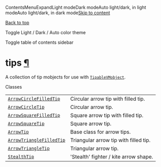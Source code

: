 ContentsMenuExpandLight modeDark modeAuto light/dark, in light modeAuto light/dark, in dark mode[Skip to content](https://docs.manim.community/en/stable/reference/manim.mobject.geometry.tips.html#furo-main-content)

[Back to top](https://docs.manim.community/en/stable/reference/manim.mobject.geometry.tips.html#)

Toggle Light / Dark / Auto color theme

Toggle table of contents sidebar

# tips [¶](https://docs.manim.community/en/stable/reference/manim.mobject.geometry.tips.html\#module-manim.mobject.geometry.tips "Link to this heading")

A collection of tip mobjects for use with [`TipableVMobject`](https://docs.manim.community/en/stable/reference/manim.mobject.geometry.arc.TipableVMobject.html#manim.mobject.geometry.arc.TipableVMobject "manim.mobject.geometry.arc.TipableVMobject").

Classes

|     |     |
| --- | --- |
| [`ArrowCircleFilledTip`](https://docs.manim.community/en/stable/reference/manim.mobject.geometry.tips.ArrowCircleFilledTip.html#manim.mobject.geometry.tips.ArrowCircleFilledTip "manim.mobject.geometry.tips.ArrowCircleFilledTip") | Circular arrow tip with filled tip. |
| [`ArrowCircleTip`](https://docs.manim.community/en/stable/reference/manim.mobject.geometry.tips.ArrowCircleTip.html#manim.mobject.geometry.tips.ArrowCircleTip "manim.mobject.geometry.tips.ArrowCircleTip") | Circular arrow tip. |
| [`ArrowSquareFilledTip`](https://docs.manim.community/en/stable/reference/manim.mobject.geometry.tips.ArrowSquareFilledTip.html#manim.mobject.geometry.tips.ArrowSquareFilledTip "manim.mobject.geometry.tips.ArrowSquareFilledTip") | Square arrow tip with filled tip. |
| [`ArrowSquareTip`](https://docs.manim.community/en/stable/reference/manim.mobject.geometry.tips.ArrowSquareTip.html#manim.mobject.geometry.tips.ArrowSquareTip "manim.mobject.geometry.tips.ArrowSquareTip") | Square arrow tip. |
| [`ArrowTip`](https://docs.manim.community/en/stable/reference/manim.mobject.geometry.tips.ArrowTip.html#manim.mobject.geometry.tips.ArrowTip "manim.mobject.geometry.tips.ArrowTip") | Base class for arrow tips. |
| [`ArrowTriangleFilledTip`](https://docs.manim.community/en/stable/reference/manim.mobject.geometry.tips.ArrowTriangleFilledTip.html#manim.mobject.geometry.tips.ArrowTriangleFilledTip "manim.mobject.geometry.tips.ArrowTriangleFilledTip") | Triangular arrow tip with filled tip. |
| [`ArrowTriangleTip`](https://docs.manim.community/en/stable/reference/manim.mobject.geometry.tips.ArrowTriangleTip.html#manim.mobject.geometry.tips.ArrowTriangleTip "manim.mobject.geometry.tips.ArrowTriangleTip") | Triangular arrow tip. |
| [`StealthTip`](https://docs.manim.community/en/stable/reference/manim.mobject.geometry.tips.StealthTip.html#manim.mobject.geometry.tips.StealthTip "manim.mobject.geometry.tips.StealthTip") | 'Stealth' fighter / kite arrow shape. |